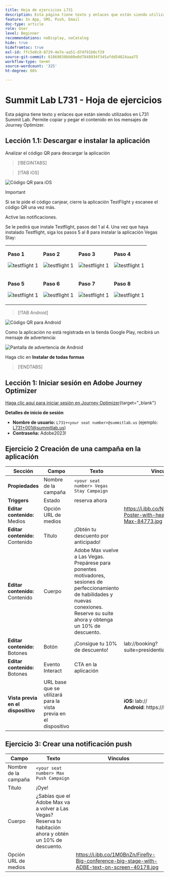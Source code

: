 ```yaml
---
title: Hoja de ejercicios L731
description: Esta página tiene texto y enlaces que están siendo utilizados en L731 Summit Lab.
feature: In App, SMS, Push, Email
doc-type: article
role: User
level: Beginner
recommendations: noDisplay, noCatalog
hide: true
hidefromtoc: true
exl-id: ffc5e8c8-8729-4e7e-aa51-d74f91b0cf29
source-git-commit: 01869838bb08e0d7848934f345afdd54824aaa75
workflow-type: tm+mt
source-wordcount: '325'
ht-degree: 66%

---
```


# Summit Lab L731 - Hoja de ejercicios

Esta página tiene texto y enlaces que están siendo utilizados en L731 Summit Lab. Permite copiar y pegar el contenido en los mensajes de Journey Optimizer.

## Lección 1.1: Descargar e instalar la aplicación

Analizar el código QR para descargar la aplicación

>[!BEGINTABS]

>[!TAB iOS]

![Código QR para iOS](/help/assets/lab731-ios-qr-code.png)

>[!IMPORTANT]
>
>Si se le pide el código canjear, cierre la aplicación TestFlight y escanee el código QR una vez más.
>
>Active las notificaciones.
>

Se le pedirá que instale Testflight, pasos del 1 al 4. Una vez que haya instalado Testflight, siga los pasos 5 al 8 para instalar la aplicación Vegas Stay:

<table>
<tr>
</tr>
<tr>
<td>
 <div>
      <p>
      <b>Paso 1 </b>
      <p>
      <a>
        <img alt="testflight 1" src="../assets/l731-ios-install/ios-install-1.png"/>
      </a>
      </div>
  </td>
  <td>
 <div>
      <p>
      <b>Paso 2 </b>
      <p>
      <a>
        <img alt="testflight 1" src="../assets/l731-ios-install/ios-install-2.PNG"/>
      </a>
      </div>
  </td>
  <td>
 <div>
      <p>
      <b>Paso 3 </b>
      <p>
      <a>
        <img alt="testflight 1" src="../assets/l731-ios-install/ios-install-3.PNG"/>
      </a>
      </div>
  </td>
  <td>
 <div>
      <p>
      <b>Paso 4 </b>
      <p>
      <a>
        <img alt="testflight 1" src="../assets/l731-ios-install/ios-install-4.PNG"/>
      </a>
      </div>
  </td>
  </tr>
  <tr>
<td>
 <div>
      <p>
      <b>Paso 5 </b>
      <p>
      <a>
        <img alt="testflight 1" src="../assets/l731-ios-install/ios-install-5.PNG"/>
      </a>
      </div>
  </td>
  <td>
 <div>
      <p>
      <a>
      <b>Paso 6 </b>
      <p>
        <img alt="testflight 1" src="../assets/l731-ios-install/ios-install-6.PNG"/>
      </a>
      </div>
  </td>
  <td>
 <div>
      <p>
      <a>
      <b>Paso 7 </b>
      <p>
        <img alt="testflight 1" src="../assets/l731-ios-install/ios-install-7.PNG"/>
      </a>
      </div>
  </td>
  <td>
 <div>
      <p>
      <a>
      <b>Paso 8 </b>
      <p>
        <img alt="testflight 1" src="../assets/l731-ios-install/ios-install-8.PNG"/>
      </a>
      </div>
  </td>
  </tr>
</table>

>[!TAB Android]

![Código QR para Android](/help/assets/lab731-android-qr-code.png)

Como la aplicación no está registrada en la tienda Google Play, recibirá un mensaje de advertencia:

![Pantalla de advertencia de Android](/help/assets/lab731-install-android.png)

Haga clic en **Instalar de todas formas**

>[!ENDTABS]

## Lección 1: Iniciar sesión en Adobe Journey Optimizer

[Haga clic aquí para iniciar sesión en Journey Optimizer](https://experience.adobe.com/#/@techmarketingdemos/sname:summit-2023-ajo-lab/journey-optimizer/home){target="_blank"}

**Detalles de inicio de sesión**

* **Nombre de usuario:** `L731+<your seat number>@summitlab.us` (ejemplo: L731+001@summitlab.us)
* **Contraseña:** Adobe2023!


## Ejercicio 2 Creación de una campaña en la aplicación

| Sección | Campo | Texto | Vínculos |
|----|----|----|----|
| **Propiedades** | Nombre de la campaña | `<your seat number> Vegas Stay Campaign` |  |
| **Triggers** | Estado | reserva ahora |  |
| **Editar contenido:** Medios | Opción URL de medios |  | https://i.ibb.co/NstLhjW/Firefly-Poster-with-heading-Adobe-Max-84773.jpg |
| **Editar contenido:** Contenido | Título | ¡Obtén tu descuento por anticipado! |  |
| **Editar contenido:** Contenido | Cuerpo | Adobe Max vuelve a Las Vegas. Prepárese para ponentes motivadores, sesiones de perfeccionamiento de habilidades y nuevas conexiones. Reserve su suite ahora y obtenga un 10% de descuento. |  |
| **Editar contenido:** Botones | Botón | ¡Consigue tu 10% de descuento! | lab://booking?suite=presidential&amp;discount=10 |
| **Editar contenido:** Botones | Evento Interact | CTA en la aplicación |  |
| **Vista previa en el dispositivo** | URL base que se utilizará para la vista previa en el dispositivo |  | **iOS:** lab:// <br>**Android**: https://lab |

## Ejercicio 3: Crear una notificación push

| Campo | Texto | Vínculos |
|----|----|----|
| Nombre de la campaña | `<your seat number> Max Push Campaign` |  |
| Título | ¡Oye! |  |
| Cuerpo | ¿Sabías que el Adobe Max va a volver a Las Vegas? Reserva tu habitación ahora y obtén un 10% de descuento. |  |
| Opción URL de medios |  | https://i.ibb.co/1M0BnZn/Firefly-Big-conference-big-stage-with-ADBE-text-on-screen-40178.jpg |
